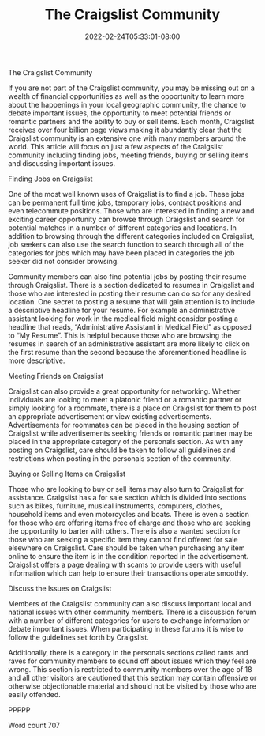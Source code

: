 ﻿---
title: "The Craigslist Community"
date: 2022-02-24T05:33:01-08:00
description: "Craigslist Tips for Web Success"
featured_image: "/images/Craigslist.jpg"
tags: ["Craigslist"]
---

The Craigslist Community

If you are not part of the Craigslist community, you may be missing out on a wealth of financial opportunities as well as the opportunity to learn more about the happenings in your local geographic community, the chance to debate important issues, the opportunity to meet potential friends or romantic partners and the ability to buy or sell items. Each month, Craigslist receives over four billion page views making it abundantly clear that the Craigslist community is an extensive one with many members around the world. This article will focus on just a few aspects of the Craigslist community including finding jobs, meeting friends, buying or selling items and discussing important issues. 

Finding Jobs on Craigslist

One of the most well known uses of Craigslist is to find a job. These jobs can be permanent full time jobs, temporary jobs, contract positions and even telecommute positions. Those who are interested in finding a new and exciting career opportunity can browse through Craigslist and search for potential matches in a number of different categories and locations. In addition to browsing through the different categories included on Craigslist, job seekers can also use the search function to search through all of the categories for jobs which may have been placed in categories the job seeker did not consider browsing. 

Community members can also find potential jobs by posting their resume through Craigslist. There is a section dedicated to resumes in Craigslist and those who are interested in posting their resume can do so for any desired location. One secret to posting a resume that will gain attention is to include a descriptive headline for your resume. For example an administrative assistant looking for work in the medical field might consider posting a headline that reads, “Administrative Assistant in Medical Field” as opposed to “My Resume”. This is helpful because those who are browsing the resumes in search of an administrative assistant are more likely to click on the first resume than the second because the aforementioned headline is more descriptive. 

Meeting Friends on Craigslist

Craigslist can also provide a great opportunity for networking. Whether individuals are looking to meet a platonic friend or a romantic partner or simply looking for a roommate, there is a place on Craigslist for them to post an appropriate advertisement or view existing advertisements. Advertisements for roommates can be placed in the housing section of Craigslist while advertisements seeking friends or romantic partner may be placed in the appropriate category of the personals section. As with any posting on Craigslist, care should be taken to follow all guidelines and restrictions when posting in the personals section of the community. 

Buying or Selling Items on Craigslist

Those who are looking to buy or sell items may also turn to Craigslist for assistance. Craigslist has a for sale section which is divided into sections such as bikes, furniture, musical instruments, computers, clothes, household items and even motorcycles and boats. There is even a section for those who are offering items free of charge and those who are seeking the opportunity to barter with others. There is also a wanted section for those who are seeking a specific item they cannot find offered for sale elsewhere on Craigslist. Care should be taken when purchasing any item online to ensure the item is in the condition reported in the advertisement. Craigslist offers a page dealing with scams to provide users with useful information which can help to ensure their transactions operate smoothly. 

Discuss the Issues on Craigslist

Members of the Craigslist community can also discuss important local and national issues with other community members. There is a discussion forum with a number of different categories for users to exchange information or debate important issues. When participating in these forums it is wise to follow the guidelines set forth by Craigslist. 

Additionally, there is a category in the personals sections called rants and raves for community members to sound off about issues which they feel are wrong. This section is restricted to community members over the age of 18 and all other visitors are cautioned that this section may contain offensive or otherwise objectionable material and should not be visited by those who are easily offended. 

PPPPP

Word count 707





